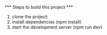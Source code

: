 *** Steps to build this project ***

1. clone the project: 
2. install dependencies (npm install)
3. start the development server (npm run dev)